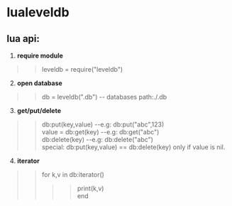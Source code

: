 # lualeveldb

## lua api:

1. **require module**<br/>
>>leveldb = require("leveldb")

2. **open database**<br/>
>>db = leveldb(".db") -- databases path:./.db<br/>

3. **get/put/delete**<br/>
>>db:put(key,value) --e.g: db:put("abc",123)<br/>
>>value = db:get(key) --e.g: db:get("abc")<br/>
>>db:delete(key) --e.g: db:delete("abc")<br/>
>>special: db:put(key,value) == db:delete(key) only if value is nil.<br/>

4. **iterator**
>>for k,v in db:iterator()<br/>
>>>>print(k,v)<br/>
>>end<br/>



